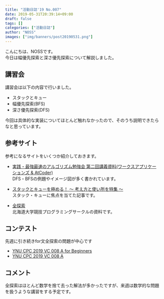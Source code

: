 ```yaml
---
title: "活動日誌'19 No.007"
date: 2019-05-31T20:39:14+09:00
draft: false
tags: []
categories: ["活動日誌"]
author: "NOSS"
images: ["img/banners/post20190531.png"]
---
```


こんにちは、NOSSです。  
今日は幅優先探索と深さ優先探索について解説しました。

<!--more-->

## 講習会

講習会は以下の内容で行いました。

- スタックとキュー
- 幅優先探索(BFS)
- 深さ優先探索(DFS)

今回は具体的な実装についてほとんど触れなかったので、そのうち説明できたらなと思っています。

## 参考サイト

参考になるサイトをいくつか紹介しておきます。

- [実践・最強最速のアルゴリズム勉強会 第二回講義資料(ワークスアプリケーションズ & AtCoder)](https://www.slideshare.net/chokudai/wap-atcoder2)  
    DFS・BFSの例題やイメージ図が多く書かれています。

- [スタックとキューを極める！ 〜 考え方と使い所を特集 〜](https://qiita.com/drken/items/6a95b57d2e374a3d3292)  
    スタック・キューに焦点を当てた記事です。

- [全探索](https://www.slideshare.net/hcpc_hokudai/ss-73161927)  
    北海道大学競技プログラミングサークルの資料です。

## コンテスト

先週に引き続きfor文全探索の問題が中心です

- [YNU CPC 2019 VC 008 A for Beginners](https://not-522.appspot.com/contest/5178811129790464)
- [YNU CPC 2019 VC 008 A](https://not-522.appspot.com/contest/5749853070032896)

## コメント

全探索はほとんど数学を捨て去った解法が多かったですが、来週は数学的な問題を扱うような講習をする予定です。
